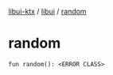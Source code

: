 [libui-ktx](../index.md) / [libui](index.md) / [random](./random.md)

# random

`fun random(): <ERROR CLASS>`